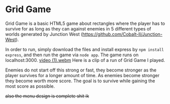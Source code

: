 # Grid Game
Grid Game is a basic HTML5 game about rectangles where the player has to survive for as long as they can against enemies in 5 different types of worlds generated by Junction West (https://github.com/Cobalt-II/Junction-West). 

In order to run, simply download the files and install express by ```npm install express```, and then run the game via ```node app```. The game runs on localhost:3000.
[video (1).webm](https://user-images.githubusercontent.com/97923189/211167081-09a0d675-0c8c-4289-ba62-d55129e0fa6a.webm)
Here is a clip of a run of Grid Game I played.

Enemies do not start off this strong or fast, they become stronger as the player survives for a longer amount of time. As enemies become stronger they become worth more score. The goal is to survive while gaining the most score as possible.

~~also the menu design is complete shit ik~~
